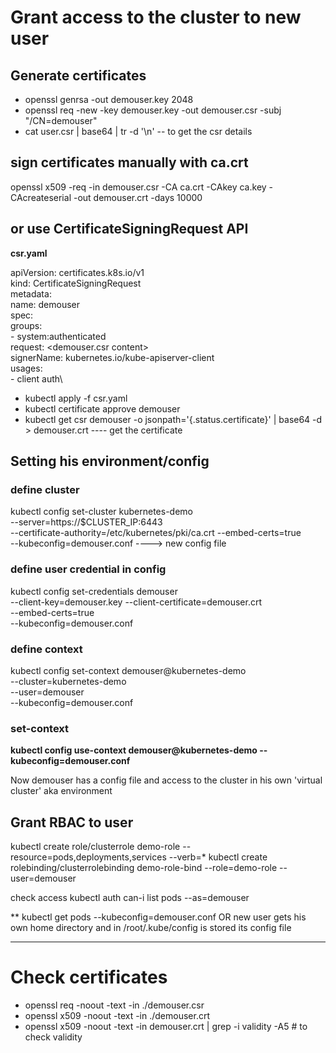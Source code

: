# Grant access to the cluster to new user

## Generate certificates

- openssl genrsa -out demouser.key 2048
- openssl req -new -key demouser.key -out demouser.csr -subj "/CN=demouser"
- cat user.csr | base64 | tr -d '\n' -- to get the csr details

## sign certificates manually with ca.crt
openssl x509 -req -in demouser.csr -CA ca.crt -CAkey ca.key -CAcreateserial -out demouser.crt -days 10000

## or use CertificateSigningRequest API
**csr.yaml**

apiVersion: certificates.k8s.io/v1\
kind: CertificateSigningRequest\
metadata:\
    name: demouser\
spec:\
    groups:\
    - system:authenticated\
    request: <demouser.csr content>\
    signerName: kubernetes.io/kube-apiserver-client\
    usages:\
    - client auth\
         
 - kubectl apply -f csr.yaml
 - kubectl certificate approve demouser
 - kubectl get csr demouser -o jsonpath='{.status.certificate}' | base64 -d > demouser.crt ---- get the certificate

## Setting his environment/config

### define cluster
kubectl config set-cluster kubernetes-demo \
 --server=https://$CLUSTER_IP:6443 \
 --certificate-authority=/etc/kubernetes/pki/ca.crt
 --embed-certs=true \
 --kubeconfig=demouser.conf ----> new config file
 
 ### define user credential in config
 kubectl config set-credentials demouser \
 --client-key=demouser.key
 --client-certificate=demouser.crt \
 --embed-certs=true \
 --kubeconfig=demouser.conf
 
 ### define context
 kubectl config set-context demouser@kubernetes-demo \
 --cluster=kubernetes-demo \
 --user=demouser \
 --kubeconfig=demouser.conf
 
### set-context
**kubectl config use-context demouser@kubernetes-demo --kubeconfig=demouser.conf**

Now demouser has a config file and access to the cluster in his own 'virtual cluster' aka environment

## Grant RBAC to user

kubectl create role/clusterrole demo-role --resource=pods,deployments,services --verb=*
kubectl create rolebinding/clusterrolebinding demo-role-bind --role=demo-role --user=demouser

check access
kubectl auth can-i list pods --as=demouser

**
kubectl get pods --kubeconfig=demouser.conf 
OR new user gets his own home directory and in /root/.kube/config is stored its config file

----------------------------------------------------------------------------------------------

# Check certificates
- openssl req  -noout -text -in ./demouser.csr
- openssl x509  -noout -text -in ./demouser.crt
- openssl x509 -noout -text -in demouser.crt | grep -i validity -A5 # to check validity

